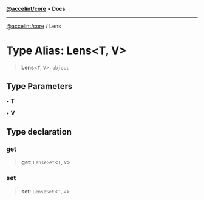 [**@accelint/core**](../README.md) • **Docs**

***

[@accelint/core](../README.md) / Lens

# Type Alias: Lens\<T, V\>

> **Lens**\<`T`, `V`\>: `object`

## Type Parameters

• **T**

• **V**

## Type declaration

### get

> **get**: `LenseGet`\<`T`, `V`\>

### set

> **set**: `LenseSet`\<`T`, `V`\>

